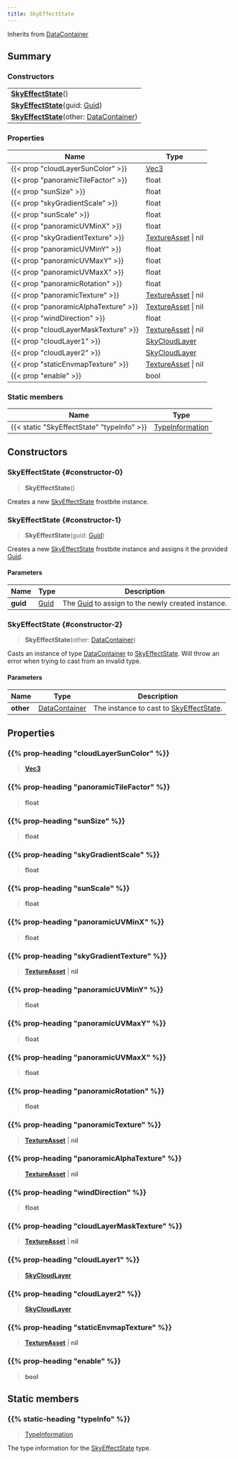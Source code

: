 ```yaml
---
title: SkyEffectState
---
```


Inherits from 
[DataContainer](/vext/ref/shared/class/datacontainer)

## Summary
### Constructors
| |
| ----------- |
| **[SkyEffectState](#constructor-0)**() |
| **[SkyEffectState](#constructor-1)**(guid: [Guid](/vext/ref/shared/class/guid)) |
| **[SkyEffectState](#constructor-2)**(other: [DataContainer](/vext/ref/shared/class/datacontainer)) |

### Properties
| Name | Type |
| ---- | ---- |
| {{< prop "cloudLayerSunColor" >}} | [Vec3](/vext/ref/shared/class/vec3) |
| {{< prop "panoramicTileFactor" >}} | float |
| {{< prop "sunSize" >}} | float |
| {{< prop "skyGradientScale" >}} | float |
| {{< prop "sunScale" >}} | float |
| {{< prop "panoramicUVMinX" >}} | float |
| {{< prop "skyGradientTexture" >}} | [TextureAsset](/vext/ref/fb/textureasset) \| nil |
| {{< prop "panoramicUVMinY" >}} | float |
| {{< prop "panoramicUVMaxY" >}} | float |
| {{< prop "panoramicUVMaxX" >}} | float |
| {{< prop "panoramicRotation" >}} | float |
| {{< prop "panoramicTexture" >}} | [TextureAsset](/vext/ref/fb/textureasset) \| nil |
| {{< prop "panoramicAlphaTexture" >}} | [TextureAsset](/vext/ref/fb/textureasset) \| nil |
| {{< prop "windDirection" >}} | float |
| {{< prop "cloudLayerMaskTexture" >}} | [TextureAsset](/vext/ref/fb/textureasset) \| nil |
| {{< prop "cloudLayer1" >}} | [SkyCloudLayer](/vext/ref/fb/skycloudlayer) |
| {{< prop "cloudLayer2" >}} | [SkyCloudLayer](/vext/ref/fb/skycloudlayer) |
| {{< prop "staticEnvmapTexture" >}} | [TextureAsset](/vext/ref/fb/textureasset) \| nil |
| {{< prop "enable" >}} | bool |

### Static members
| Name | Type |
| ---- | ---- |
| {{< static "SkyEffectState" "typeInfo" >}} | [TypeInformation](/vext/ref/shared/class/typeinformation) |

## Constructors
### SkyEffectState {#constructor-0}
> **SkyEffectState**()

Creates a new [SkyEffectState](/vext/ref/fb/skyeffectstate) frostbite instance.

### SkyEffectState {#constructor-1}
> **SkyEffectState**(guid: [Guid](/vext/ref/shared/class/guid))

Creates a new [SkyEffectState](/vext/ref/fb/skyeffectstate) frostbite instance and assigns it the provided [Guid](/vext/ref/shared/class/guid).

#### Parameters
| Name | Type | Description |
| ---- | ---- | ----------- |
| **guid** | [Guid](/vext/ref/shared/class/guid) | The [Guid](/vext/ref/shared/class/guid) to assign to the newly created instance. |

### SkyEffectState {#constructor-2}
> **SkyEffectState**(other: [DataContainer](/vext/ref/shared/class/datacontainer))

Casts an instance of type [DataContainer](/vext/ref/shared/class/datacontainer) to [SkyEffectState](/vext/ref/fb/skyeffectstate). Will throw an error when trying to cast from an invalid type.

#### Parameters
| Name | Type | Description |
| ---- | ---- | ----------- |
| **other** | [DataContainer](/vext/ref/shared/class/datacontainer) | The instance to cast to [SkyEffectState](/vext/ref/fb/skyeffectstate). |

## Properties
### {{% prop-heading "cloudLayerSunColor" %}}
> **[Vec3](/vext/ref/shared/class/vec3)**

### {{% prop-heading "panoramicTileFactor" %}}
> **float**

### {{% prop-heading "sunSize" %}}
> **float**

### {{% prop-heading "skyGradientScale" %}}
> **float**

### {{% prop-heading "sunScale" %}}
> **float**

### {{% prop-heading "panoramicUVMinX" %}}
> **float**

### {{% prop-heading "skyGradientTexture" %}}
> **[TextureAsset](/vext/ref/fb/textureasset)** | **nil**

### {{% prop-heading "panoramicUVMinY" %}}
> **float**

### {{% prop-heading "panoramicUVMaxY" %}}
> **float**

### {{% prop-heading "panoramicUVMaxX" %}}
> **float**

### {{% prop-heading "panoramicRotation" %}}
> **float**

### {{% prop-heading "panoramicTexture" %}}
> **[TextureAsset](/vext/ref/fb/textureasset)** | **nil**

### {{% prop-heading "panoramicAlphaTexture" %}}
> **[TextureAsset](/vext/ref/fb/textureasset)** | **nil**

### {{% prop-heading "windDirection" %}}
> **float**

### {{% prop-heading "cloudLayerMaskTexture" %}}
> **[TextureAsset](/vext/ref/fb/textureasset)** | **nil**

### {{% prop-heading "cloudLayer1" %}}
> **[SkyCloudLayer](/vext/ref/fb/skycloudlayer)**

### {{% prop-heading "cloudLayer2" %}}
> **[SkyCloudLayer](/vext/ref/fb/skycloudlayer)**

### {{% prop-heading "staticEnvmapTexture" %}}
> **[TextureAsset](/vext/ref/fb/textureasset)** | **nil**

### {{% prop-heading "enable" %}}
> **bool**

## Static members
### {{% static-heading "typeInfo" %}}
> [TypeInformation](/vext/ref/shared/class/typeinformation)

The type information for the [SkyEffectState](/vext/ref/fb/skyeffectstate) type.

